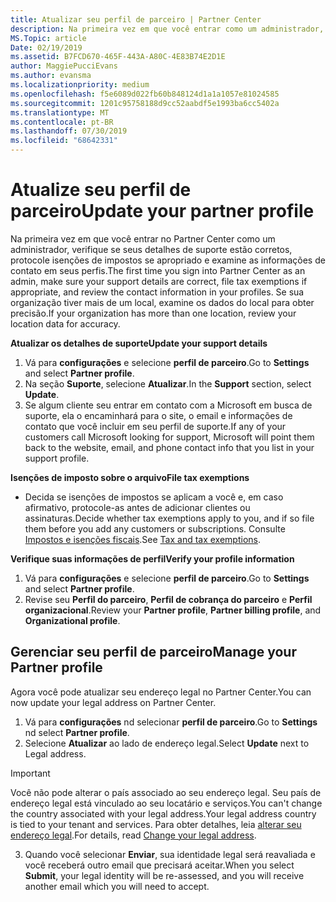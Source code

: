 ```yaml
---
title: Atualizar seu perfil de parceiro | Partner Center
description: Na primeira vez em que você entrar como um administrador, verifique se seus detalhes de suporte estão corretos, arquive isenções de impostos se apropriado e examine as informações de contato em seus perfis.
MS.Topic: article
Date: 02/19/2019
ms.assetid: B7FCD670-465F-443A-A80C-4E83B74E2D1E
author: MaggiePucciEvans
ms.author: evansma
ms.localizationpriority: medium
ms.openlocfilehash: f5e6089d022fb60b848124d1a1a1057e81024585
ms.sourcegitcommit: 1201c95758188d9cc52aabdf5e1993ba6cc5402a
ms.translationtype: MT
ms.contentlocale: pt-BR
ms.lasthandoff: 07/30/2019
ms.locfileid: "68642331"
---
```

# <a name="update-your-partner-profile"></a><span data-ttu-id="03809-103">Atualize seu perfil de parceiro</span><span class="sxs-lookup"><span data-stu-id="03809-103">Update your partner profile</span></span>


<span data-ttu-id="03809-104">Na primeira vez em que você entrar no Partner Center como um administrador, verifique se seus detalhes de suporte estão corretos, protocole isenções de impostos se apropriado e examine as informações de contato em seus perfis.</span><span class="sxs-lookup"><span data-stu-id="03809-104">The first time you sign into Partner Center as an admin, make sure your support details are correct, file tax exemptions if appropriate, and review the contact information in your profiles.</span></span> <span data-ttu-id="03809-105">Se sua organização tiver mais de um local, examine os dados do local para obter precisão.</span><span class="sxs-lookup"><span data-stu-id="03809-105">If your organization has more than one location, review your location data for accuracy.</span></span>

<span data-ttu-id="03809-106">**Atualizar os detalhes de suporte**</span><span class="sxs-lookup"><span data-stu-id="03809-106">**Update your support details**</span></span>

1.  <span data-ttu-id="03809-107">Vá para **configurações** e selecione **perfil de parceiro**.</span><span class="sxs-lookup"><span data-stu-id="03809-107">Go to **Settings** and select **Partner profile**.</span></span>
2.  <span data-ttu-id="03809-108">Na seção **Suporte**, selecione **Atualizar**.</span><span class="sxs-lookup"><span data-stu-id="03809-108">In the **Support** section, select **Update**.</span></span>
3.  <span data-ttu-id="03809-109">Se algum cliente seu entrar em contato com a Microsoft em busca de suporte, ela o encaminhará para o site, o email e informações de contato que você incluir em seu perfil de suporte.</span><span class="sxs-lookup"><span data-stu-id="03809-109">If any of your customers call Microsoft looking for support, Microsoft will point them back to the website, email, and phone contact info that you list in your support profile.</span></span>

<span data-ttu-id="03809-110">**Isenções de imposto sobre o arquivo**</span><span class="sxs-lookup"><span data-stu-id="03809-110">**File tax exemptions**</span></span>

-   <span data-ttu-id="03809-111">Decida se isenções de impostos se aplicam a você e, em caso afirmativo, protocole-as antes de adicionar clientes ou assinaturas.</span><span class="sxs-lookup"><span data-stu-id="03809-111">Decide whether tax exemptions apply to you, and if so file them before you add any customers or subscriptions.</span></span> <span data-ttu-id="03809-112">Consulte [Impostos e isenções fiscais](tax-and-tax-exemptions.md).</span><span class="sxs-lookup"><span data-stu-id="03809-112">See [Tax and tax exemptions](tax-and-tax-exemptions.md).</span></span>

<span data-ttu-id="03809-113">**Verifique suas informações de perfil**</span><span class="sxs-lookup"><span data-stu-id="03809-113">**Verify your profile information**</span></span>

1.  <span data-ttu-id="03809-114">Vá para **configurações** e selecione **perfil de parceiro**.</span><span class="sxs-lookup"><span data-stu-id="03809-114">Go to **Settings** and select **Partner profile**.</span></span> 
2.  <span data-ttu-id="03809-115">Revise seu **Perfil do parceiro**, **Perfil de cobrança do parceiro** e **Perfil organizacional**.</span><span class="sxs-lookup"><span data-stu-id="03809-115">Review your **Partner profile**, **Partner billing profile**, and **Organizational profile**.</span></span>

## <a name="manage-your-partner-profile"></a><span data-ttu-id="03809-116">Gerenciar seu perfil de parceiro</span><span class="sxs-lookup"><span data-stu-id="03809-116">Manage your Partner profile</span></span> 

<span data-ttu-id="03809-117">Agora você pode atualizar seu endereço legal no Partner Center.</span><span class="sxs-lookup"><span data-stu-id="03809-117">You can now update your legal address on Partner Center.</span></span>

1. <span data-ttu-id="03809-118">Vá para **configurações** nd selecionar **perfil de parceiro**.</span><span class="sxs-lookup"><span data-stu-id="03809-118">Go to **Settings** nd select **Partner profile**.</span></span> 
2. <span data-ttu-id="03809-119">Selecione **Atualizar** ao lado de endereço legal.</span><span class="sxs-lookup"><span data-stu-id="03809-119">Select **Update** next to Legal address.</span></span> 

>[!Important]
><span data-ttu-id="03809-120">Você não pode alterar o país associado ao seu endereço legal. Seu país de endereço legal está vinculado ao seu locatário e serviços.</span><span class="sxs-lookup"><span data-stu-id="03809-120">You can't change the country associated with your legal address.Your legal address country is tied to your tenant and services.</span></span> <span data-ttu-id="03809-121">Para obter detalhes, leia [alterar seu endereço legal](https://docs.microsoft.com/office365/admin/manage/change-address-contact-and-more?view=o365-worldwide).</span><span class="sxs-lookup"><span data-stu-id="03809-121">For details, read [Change your legal address](https://docs.microsoft.com/office365/admin/manage/change-address-contact-and-more?view=o365-worldwide).</span></span>

3. <span data-ttu-id="03809-122">Quando você selecionar **Enviar**, sua identidade legal será reavaliada e você receberá outro email que precisará aceitar.</span><span class="sxs-lookup"><span data-stu-id="03809-122">When you select **Submit**, your legal identity will be re-assessed, and you will receive another email which you will need to accept.</span></span>



 



